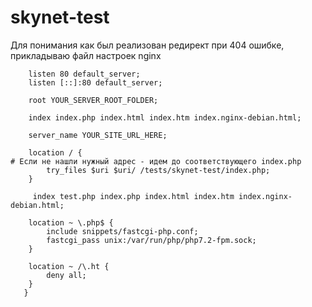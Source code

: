 # skynet-test
Для понимания как был реализован редирект при 404 ошибке, прикладываю файл настроек nginx
```server {
   	listen 80 default_server;
   	listen [::]:80 default_server;	
   
   	root YOUR_SERVER_ROOT_FOLDER;
   
   	index index.php index.html index.htm index.nginx-debian.html;
   
   	server_name YOUR_SITE_URL_HERE;
   
   	location / {
# Если не нашли нужный адрес - идем до соответствующего index.php
   		try_files $uri $uri/ /tests/skynet-test/index.php;
   	}
   
     index test.php index.php index.html index.htm index.nginx-debian.html;
   
   	location ~ \.php$ {
     	include snippets/fastcgi-php.conf;
     	fastcgi_pass unix:/var/run/php/php7.2-fpm.sock;
   	}
   
   	location ~ /\.ht {
   		deny all;
   	}
   }
```